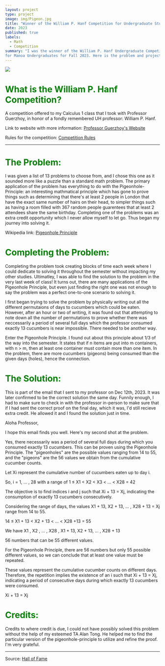 ```yaml
---
layout: project
type: project
image: img/Pigeon.jpg
title: "Winner of the William P. Hanf Competition for Undergraduate Students"
date: 2023
published: true
labels:
  - Math
  - Competition
summary: "I was the winner of the William P. Hanf Undergraduate Competition
for Manoa Undergraduates for Fall 2023. Here is the problem and project that I did throughout that semester."
---
```


<img class="img-fluid" src="https://i.postimg.cc/Y0fLQtCd/Pigeon-Problem.png">

<h1 style="color:green;">What is the William P. Hanf Competition?</h1>

A competition offered to my Calculus 1 class that I took with Professor Guerzhoy, in honor of a fondly remembered UH professor: William P. Hanf. 

Link to website with more information: <a href="https://www.math.hawaii.edu/~pavel/hanf/hanf.html"><i class="large github icon "></i>Professor Guerzhoy's Website</a>

Rules for the competition: <a href="https://www.math.hawaii.edu/~pavel/hanf/rules.html"><i class="large github icon "></i>Competition Rules</a>


<hr>


  <h1 style="color:green;">The Problem:</h1>
I was given a list of 13 problems to choose from, and I chose this one as it sounded more like a puzzle than a standard math problem. The primary application of the problem has everything to do with the Pigeonhole-Principle: an interesting mathmatical principle which has gone to prove things such as determining that there's at least 2 people in London that have the exact same number of hairs on their head, to simpler things such as having a room filled with 367 random people guarentees that at least 2 attendees share the same birthday. Completing one of the problems was an extra credit opportunity which I never allow myself to let go. Thus began my journey into solving it.

Wikipedia link: <a href="https://en.wikipedia.org/wiki/Pigeonhole_principle"><i class="large github icon "></i>Pigeonhole Principle</a>

<h1 style="color:green;">Completing the Problem:</h1>

Completing the problem took creating blocks of time each week where I could dedicate to solving it throughout the semester without impacting my other studies. Ultimatley, I was able to find the solution to the problem in the very last week of class! It turns out, there are many applications of the Pigeonhole Principle, but even just finding the right one was not enough to say the problem was a perfect one-to-one scenario to solving it.

I first began trying to solve the problem by physically writing out all the different permutaions of days to cucumbers which could be eaten. However, after an hour or two of writing, it was found out that attempting to note down all the number of permutations to prove whether there was neccessarily a period of several full days which the professor consumed exactly 13 cucumbers is near impossible. There needed to be another way.

Enter the Pigeonhole Principle. I found out about this principle about 1/3 of the way into the semester. It states that if n items are put into m containers, with n > m, then at least one container must contain more than one item. In the problem, there are more cucumbers (pigeons) being consumed than the given days (holes), hence the connection.

<h1 style="color:green;">The Solution:</h1>
This is part of the email that I sent to my professor on Dec 12th, 2023. It was later confirmed to be the correct solution the same day. Funnily enough, I had to make sure to check in with the professor in-person to make sure that if I had sent the correct proof on the final day, which it was, I'd still recieve extra credit. He allowed it and I found the solution just in time.  

Aloha Professor,


I hope this email finds you well. Here's my second shot at the problem.


Yes, there necessarily was a period of several full days during which you consumed exactly 13 cucumbers. This can be proven using the Pigeonhole Principle. The "pigeonholes" are the possible values ranging from 14 to 55, and the "pigeons" are the 56 values we obtain from the cumulative cucumber counts.


Let Xi represent the cumulative number of cucumbers eaten up to day i.


So, i = 1, ... , 28 with a range of 1 ≤ X1 < X2 < X3 < … < X28 = 42


The objective is to find indices i and j such that Xi  + 13 = Xj, indicating the consumption of exactly 13 cucumbers consecutively. 


Considering the range of days, the values X1 + 13, X2 + 13, ... , X28 + 13 = Xj range from 14 to 55. 


14 ≤ X1  + 13 < X2 + 13 < … < X28 +13 = 55


We have X1 , X2 , … , X28 , X1 + 13, X2 + 13, … , X28 + 13

56 numbers that can be 55 different values.  


For the Pigeonhole Principle, there are 56 numbers but only 55 possible different values, so we can conclude that at least one value must be repeated.


These values represent the cumulative cucumber counts on different days. Therefore, the repetition implies the existence of an i such that Xi + 13 = Xj, indicating a period of consecutive days during which exactly 13 cucumbers were consumed.


Xi + 13 = Xj



<h1 style="color:green;">Credits:</h1>

Credits to where credit is due, I could not have possibly solved this problem without the help of my esteemed TA Alan Tong. He helped me to find the particular version of the pigeonhole-principle to utilize and refine the proof. I'm very grateful.


<hr>

Source: <a href="https://www.math.hawaii.edu/~pavel/hanf/hall_of_fame.html"><i class="large github icon "></i>Hall of Fame</a>
